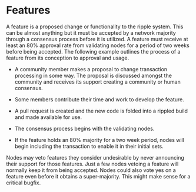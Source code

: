 
# Features

A feature is a proposed change or functionality to the ripple system. This can 
be almost anything but it must be accepted by a network majority through a 
consensus process before it is utilized. A feature must receive at least an 80% 
approval rate from validating nodes for a period of two weeks before being 
accepted. The following example outlines the process of a feature from its 
conception to approval and usage. 

*	A community member makes a proposal to change transaction processing in some 
  way. The proposal is discussed amongst the community and receives its support 
  creating a community or human consensus. 

*	Some members contribute their time and work to develop the feature.

*	A pull request is created and the new code is folded into a rippled build 
  and made available for use.

*	The consensus process begins with the validating nodes.

*	If the feature holds an 80% majority for a two week period, nodes will begin 
  including the transaction to enable it in their initial sets.

Nodes may veto features they consider undesirable by never announcing their 
support for those features. Just a few nodes vetoing a feature will normally 
keep it from being accepted. Nodes could also vote yes on a feature even before 
it obtains a super-majority. This might make sense for a critical bugfix.